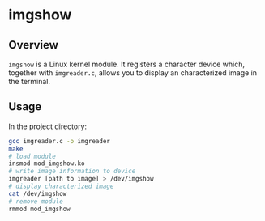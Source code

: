 # imgshow

## Overview
`imgshow` is a Linux kernel module. It registers a character device which, together with `imgreader.c`, allows you to display an characterized image in the terminal.

## Usage
In the project directory:
```sh
gcc imgreader.c -o imgreader
make
# load module
insmod mod_imgshow.ko
# write image information to device
imgreader [path to image] > /dev/imgshow
# display characterized image
cat /dev/imgshow
# remove module
rmmod mod_imgshow
```
